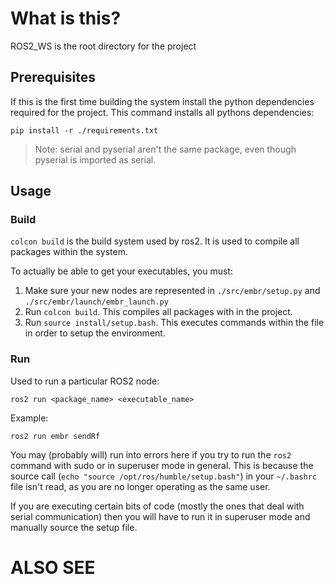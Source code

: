 # What is this?

ROS2_WS is the root directory for the project

## Prerequisites

If this is the first time building the system install the python dependencies required for the project. This command installs all pythons dependencies:
```
pip install -r ./requirements.txt
```
> Note: serial and pyserial aren't the same package, even though pyserial is imported as serial.

## Usage

### Build
`colcon build` is the build system used by ros2. It is used to compile all packages within the system. 

To actually be able to get your executables, you must:
1. Make sure your new nodes are represented in `./src/embr/setup.py` and `./src/embr/launch/embr_launch.py`
2. Run `colcon build`. This compiles all packages with in the project.
3. Run `source install/setup.bash`. This executes commands within the file in order to setup the environment.

### Run

Used to run a particular ROS2 node:
```
ros2 run <package_name> <executable_name>
```

Example:
```
ros2 run embr sendRf
```


You may (probably will) run into errors here if you try to run the `ros2` command with sudo or in superuser mode in general. This is because the source call (`echo "source /opt/ros/humble/setup.bash"`) in your `~/.bashrc` file isn't read, as you are no longer operating as the same user.

If you are executing certain bits of code (mostly the ones that deal with serial communication) then you will have to run it in superuser mode and manually source the setup file.

# ALSO SEE
